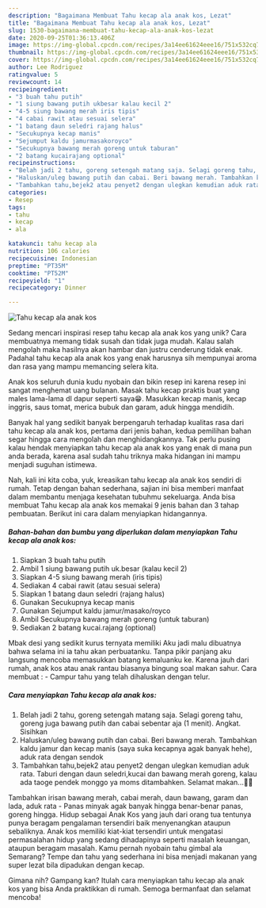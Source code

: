 ```yaml
---
description: "Bagaimana Membuat Tahu kecap ala anak kos, Lezat"
title: "Bagaimana Membuat Tahu kecap ala anak kos, Lezat"
slug: 1530-bagaimana-membuat-tahu-kecap-ala-anak-kos-lezat
date: 2020-09-25T01:36:13.406Z
image: https://img-global.cpcdn.com/recipes/3a14ee61624eee16/751x532cq70/tahu-kecap-ala-anak-kos-foto-resep-utama.jpg
thumbnail: https://img-global.cpcdn.com/recipes/3a14ee61624eee16/751x532cq70/tahu-kecap-ala-anak-kos-foto-resep-utama.jpg
cover: https://img-global.cpcdn.com/recipes/3a14ee61624eee16/751x532cq70/tahu-kecap-ala-anak-kos-foto-resep-utama.jpg
author: Lee Rodriguez
ratingvalue: 5
reviewcount: 14
recipeingredient:
- "3 buah tahu putih"
- "1 siung bawang putih ukbesar kalau kecil 2"
- "4-5 siung bawang merah iris tipis"
- "4 cabai rawit atau sesuai selera"
- "1 batang daun seledri rajang halus"
- "Secukupnya kecap manis"
- "Sejumput kaldu jamurmasakoroyco"
- "Secukupnya bawang merah goreng untuk taburan"
- "2 batang kucairajang optional"
recipeinstructions:
- "Belah jadi 2 tahu, goreng setengah matang saja. Selagi goreng tahu, goreng juga bawang putih dan cabai sebentar aja (1 menit). Angkat. Sisihkan"
- "Haluskan/uleg bawang putih dan cabai. Beri bawang merah. Tambahkan kaldu jamur dan kecap manis (saya suka kecapnya agak banyak hehe), aduk rata dengan sendok"
- "Tambahkan tahu,bejek2 atau penyet2 dengan ulegkan kemudian aduk rata. Taburi dengan daun seledri,kucai dan bawang merah goreng, kalau ada taoge pendek monggo ya moms ditambahken. Selamat makan...🍛🍛"
categories:
- Resep
tags:
- tahu
- kecap
- ala

katakunci: tahu kecap ala 
nutrition: 106 calories
recipecuisine: Indonesian
preptime: "PT35M"
cooktime: "PT52M"
recipeyield: "1"
recipecategory: Dinner

---
```



![Tahu kecap ala anak kos](https://img-global.cpcdn.com/recipes/3a14ee61624eee16/751x532cq70/tahu-kecap-ala-anak-kos-foto-resep-utama.jpg)

Sedang mencari inspirasi resep tahu kecap ala anak kos yang unik? Cara membuatnya memang tidak susah dan tidak juga mudah. Kalau salah mengolah maka hasilnya akan hambar dan justru cenderung tidak enak. Padahal tahu kecap ala anak kos yang enak harusnya sih mempunyai aroma dan rasa yang mampu memancing selera kita.

Anak kos seluruh dunia kudu nyobain dan bikin resep ini karena resep ini sangat menghemat uang bulanan. Masak tahu kecap praktis buat yang males lama-lama dI dapur seperti saya😁. Masukkan kecap manis, kecap inggris, saus tomat, merica bubuk dan garam, aduk hingga mendidih.

Banyak hal yang sedikit banyak berpengaruh terhadap kualitas rasa dari tahu kecap ala anak kos, pertama dari jenis bahan, kedua pemilihan bahan segar hingga cara mengolah dan menghidangkannya. Tak perlu pusing kalau hendak menyiapkan tahu kecap ala anak kos yang enak di mana pun anda berada, karena asal sudah tahu triknya maka hidangan ini mampu menjadi suguhan istimewa.


Nah, kali ini kita coba, yuk, kreasikan tahu kecap ala anak kos sendiri di rumah. Tetap dengan bahan sederhana, sajian ini bisa memberi manfaat dalam membantu menjaga kesehatan tubuhmu sekeluarga. Anda bisa membuat Tahu kecap ala anak kos memakai 9 jenis bahan dan 3 tahap pembuatan. Berikut ini cara dalam menyiapkan hidangannya.

<!--inarticleads1-->

##### Bahan-bahan dan bumbu yang diperlukan dalam menyiapkan Tahu kecap ala anak kos:

1. Siapkan 3 buah tahu putih
1. Ambil 1 siung bawang putih uk.besar (kalau kecil 2)
1. Siapkan 4-5 siung bawang merah (iris tipis)
1. Sediakan 4 cabai rawit (atau sesuai selera)
1. Siapkan 1 batang daun seledri (rajang halus)
1. Gunakan Secukupnya kecap manis
1. Gunakan Sejumput kaldu jamur/masako/royco
1. Ambil Secukupnya bawang merah goreng (untuk taburan)
1. Sediakan 2 batang kucai.rajang (optional)


Mbak desi yang sedikit kurus ternyata memiliki Aku jadi malu dibuatnya bahwa selama ini ia tahu akan perbuatanku. Tanpa pikir panjang aku langsung mencoba memasukkan batang kemaluanku ke. Karena jauh dari rumah, anak kos atau anak rantau biasanya bingung soal makan sahur. Cara membuat : - Campur tahu yang telah dihaluskan dengan telur. 

<!--inarticleads2-->

##### Cara menyiapkan Tahu kecap ala anak kos:

1. Belah jadi 2 tahu, goreng setengah matang saja. Selagi goreng tahu, goreng juga bawang putih dan cabai sebentar aja (1 menit). Angkat. Sisihkan
1. Haluskan/uleg bawang putih dan cabai. Beri bawang merah. Tambahkan kaldu jamur dan kecap manis (saya suka kecapnya agak banyak hehe), aduk rata dengan sendok
1. Tambahkan tahu,bejek2 atau penyet2 dengan ulegkan kemudian aduk rata. Taburi dengan daun seledri,kucai dan bawang merah goreng, kalau ada taoge pendek monggo ya moms ditambahken. Selamat makan...🍛🍛


Tambahkan irisan bawang merah, cabai merah, daun bawang, garam dan lada, aduk rata - Panas minyak agak banyak hingga benar-benar panas, goreng hingga. Hidup sebagai Anak Kos yang jauh dari orang tua tentunya punya beragam pengalaman tersendiri baik menyenangkan ataupun sebaliknya. Anak kos memiliki kiat-kiat tersendiri untuk mengatasi permasalahan hidup yang sedang dihadapinya seperti masalah keuangan, ataupun beragam masalah. Kamu pernah nyobain tahu gimbal ala Semarang? Tempe dan tahu yang sederhana ini bisa menjadi makanan yang super lezat bila dipadukan dengan kecap. 

Gimana nih? Gampang kan? Itulah cara menyiapkan tahu kecap ala anak kos yang bisa Anda praktikkan di rumah. Semoga bermanfaat dan selamat mencoba!
